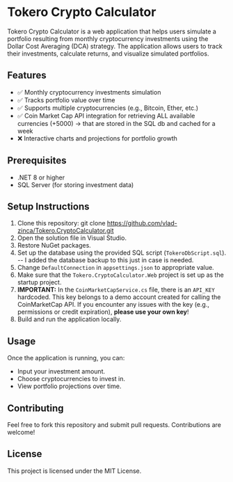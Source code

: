 # Tokero Crypto Calculator

Tokero Crypto Calculator is a web application that helps users simulate a portfolio resulting from monthly cryptocurrency investments using the Dollar Cost Averaging (DCA) strategy. The application allows users to track their investments, calculate returns, and visualize simulated portfolios.

## Features
- ✅ Monthly cryptocurrency investments simulation  
- ✅ Tracks portfolio value over time  
- ✅ Supports multiple cryptocurrencies (e.g., Bitcoin, Ether, etc.)  
- ✅ Coin Market Cap API integration for retrieving ALL available currencies (+5000) -> that are stored in the SQL db and cached for a week
- ❌ Interactive charts and projections for portfolio growth  

## Prerequisites
- .NET 8 or higher
- SQL Server (for storing investment data)

## Setup Instructions
1. Clone this repository: git clone https://github.com/vlad-zinca/Tokero.CryptoCalculator.git
2. Open the solution file in Visual Studio.
3. Restore NuGet packages.
4. Set up the database using the provided SQL script (`TokeroDbScript.sql`). -- I added the database backup to this just in case is needed.
5. Change `DefaultConnection` in `appsettings.json` to appropriate value.
6. Make sure that the `Tokero.CryptoCalculator.Web` project is set up as the startup project.
7. **IMPORTANT:** In the `CoinMarketCapService.cs` file, there is an `API_KEY` hardcoded. This key belongs to a demo account created for calling the CoinMarketCap API. If you encounter any issues with the key (e.g., permissions or credit expiration), **please use your own key**!
8. Build and run the application locally.

## Usage
Once the application is running, you can:
- Input your investment amount.
- Choose cryptocurrencies to invest in.
- View portfolio projections over time.

## Contributing
Feel free to fork this repository and submit pull requests. Contributions are welcome!

## License
This project is licensed under the MIT License.
